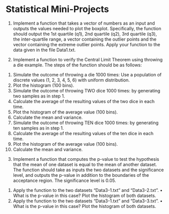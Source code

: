 # Statistical Mini-Projects

1) Implement a function that takes a vector of numbers as an input and outputs the values needed to plot the boxplot. Specifically, the function should output the 1st quartile (q1), 2nd quartile (q2), 3rd quartile (q3), the inter-quartile range, a vector containing the outlier points and the vector containing the extreme outlier points. Apply your function to the data given in the file Data1.txt.

2) Implement a function to verify the Central Limit Theorem using throwing a die example. The steps of the function should be as follows:
  1. Simulate the outcome of throwing a die 1000 times: Use a population of discrete values (1, 2, 3, 4, 5, 6) with uniform distribution.
  2. Plot the histogram (100 bins).
  3. Simulate the outcome of throwing TWO dice 1000 times: by generating two samples as in step 1.
  4. Calculate the average of the resulting values of the two dice in each time.
  5. Plot the histogram of the average value (100 bins).
  6. Calculate the mean and variance.
  7. Simulate the outcome of throwing TEN dice 1000 times: by generating ten samples as in step 1.
  8. Calculate the average of the resulting values of the ten dice in each time.
  9. Plot the histogram of the average value (100 bins).
  10. Calculate the mean and variance.
  
3) Implement a function that computes the p-value to test the hypothesis that the mean of one dataset is equal to the mean of another dataset. The function should take as inputs the two datasets and the significance level, and outputs the p-value in addition to the boundaries of the acceptance region. The significance level is 0.05.
  1. Apply the function to the two datasets “Data3-1.txt” and “Data3-2.txt”.
    • What is the p-value in this case? Plot the histogram of both datasets.
  2. Apply the function to the two datasets “Data3-1.txt” and “Data3-3.txt”.
    • What is the p-value in this case? Plot the histogram of both datasets.
